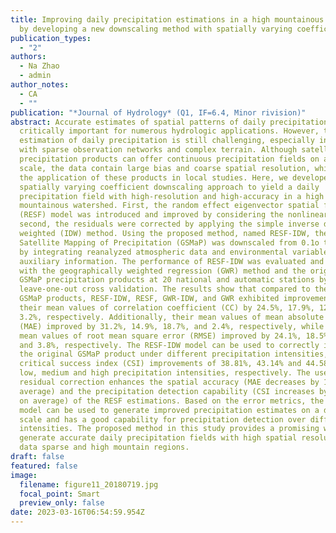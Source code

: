 ```yaml
---
title: Improving daily precipitation estimations in a high mountainous watershed
  by developing a new downscaling method with spatially varying coefficients
publication_types:
  - "2"
authors:
  - Na Zhao
  - admin
author_notes:
  - CA
  - ""
publication: "*Journal of Hydrology* (Q1, IF=6.4, Minor rivision)"
abstract: Accurate estimates of spatial patterns of daily precipitation are
  critically important for numerous hydrologic applications. However, the
  estimation of daily precipitation is still challenging, especially in regions
  with sparse observation networks and complex terrain. Although satellite
  precipitation products can offer continuous precipitation fields on a daily
  scale, the data contain large bias and coarse spatial resolution, which limit
  the application of these products in local studies. Here, we developed a new
  spatially varying coefficient downscaling approach to yield a daily
  precipitation field with high-resolution and high-accuracy in a high
  mountainous watershed. First, the random effect eigenvector spatial filtering
  (RESF) model was introduced and improved by considering the nonlinear term;
  second, the residuals were corrected by applying the simple inverse distance
  weighted (IDW) method. Using the proposed method, named RESF-IDW, the Global
  Satellite Mapping of Precipitation (GSMaP) was downscaled from 0.1o to 0.01o
  by integrating reanalyzed atmospheric data and environmental variables as
  auxiliary information. The performance of RESF-IDW was evaluated and compared
  with the geographically weighted regression (GWR) method and the original
  GSMaP precipitation products at 20 national and automatic stations by using
  leave-one-out cross validation. The results show that compared to the original
  GSMaP products, RESF-IDW, RESF, GWR-IDW, and GWR exhibited improvements in
  their mean values of correlation coefficient (CC) by 24.5%, 17.9%, 12.0%, and
  3.2%, respectively. Additionally, their mean values of mean absolute error
  (MAE) improved by 31.2%, 14.9%, 18.7%, and 2.4%, respectively, while their
  mean values of root mean square error (RMSE) improved by 24.1%, 18.5%, 9.6%,
  and 3.8%, respectively. The RESF-IDW model can be used to correctly improve
  the original GSMaP product under different precipitation intensities, with
  critical success index (CSI) improvements of 38.81%, 43.14% and 44.58% for
  low, medium and high precipitation intensities, respectively. The use of
  residual correction enhances the spatial accuracy (MAE decreases by 19.43% on
  average) and the precipitation detection capability (CSI increases by 12.09%
  on average) of the RESF estimations. Based on the error metrics, the RESF-IDW
  model can be used to generate improved precipitation estimates on a daily
  scale and has a good capability for precipitation detection over different
  intensities. The proposed method in this study provides a promising way to
  generate accurate daily precipitation fields with high spatial resolution over
  data sparse and high mountain regions.
draft: false
featured: false
image:
  filename: figure11_20180719.jpg
  focal_point: Smart
  preview_only: false
date: 2023-03-16T06:54:59.954Z
---
```

